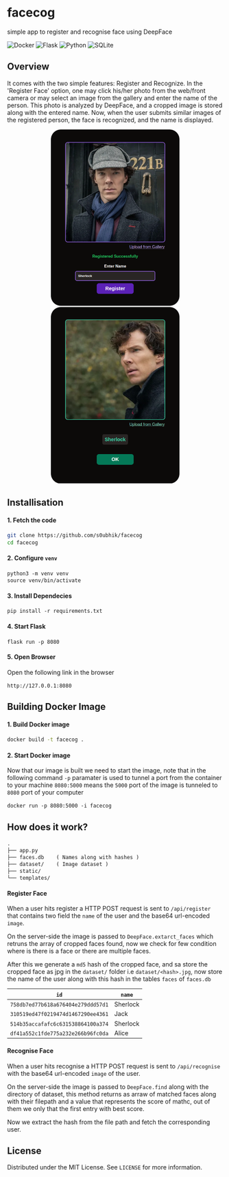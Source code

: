 # facecog
simple app to register and recognise face using DeepFace

![Docker](https://img.shields.io/badge/docker-%230db7ed.svg?style=for-the-badge&logo=docker&logoColor=white)
![Flask](https://img.shields.io/badge/Flask-000000.svg?style=for-the-badge&logo=Flask&logoColor=white)
![Python](https://img.shields.io/badge/python-3670A0?style=for-the-badge&logo=python&logoColor=ffdd54)
![SQLite](https://img.shields.io/badge/sqlite-%2307405e.svg?style=for-the-badge&logo=sqlite&logoColor=white)

## Overview
It comes with the two simple features: Register and Recognize. In the 'Register Face' option, one may click his/her photo from the web/front camera or may select an image from the gallery and enter the name of the person. This photo is analyzed by DeepFace, and a cropped image is stored along with the entered name. Now, when the user submits similar images of the registered person, the face is recognized, and the name is displayed.

<p align="center">
<img src="docs/register.png" width="300px" hspace="30">
<img src="docs/recognise.png" width="300px">
</p>

## Installisation
#### 1. Fetch the code
```bash
git clone https://github.com/s0ubhik/facecog
cd facecog
```

#### 2. Configure `venv`
```
python3 -m venv venv
source venv/bin/activate
```

#### 3. Install Dependecies
```
pip install -r requirements.txt
```

#### 4. Start Flask
```
flask run -p 8080
```

#### 5. Open Browser 
Open the following link in the browser
```
http://127.0.0.1:8080
```

## Building Docker Image
#### 1. Build Docker image
```bash
docker build -t facecog .
```

#### 2. Start Docker image
Now that our image is built we need to start the image, note that in the following command `-p` paramater is used to tunnel a port from the container to your machine `8080:5000` means the `5000` port of the image is tunneled to `8080` port of your computer
```
docker run -p 8080:5000 -i facecog
```


## How does it work?
```
.
├── app.py
├── faces.db    ( Names along with hashes )
├── dataset/    ( Image dataset )
├── static/
└── templates/
```

#### Register Face
When a user hits register a HTTP POST request is sent to `/api/register` that contains two field the `name` of the user and the base64 url-encoded `image`.

On the server-side the image is passed to `DeepFace.extarct_faces` which retruns the array of cropped faces found, now we check for few condition where is there is a face or there are multiple faces.

After this we generate a `md5` hash of the cropped face, and sa store the cropped face as jpg in the `dataset/` folder i.e `dataset/<hash>.jpg`, now store the name of the user along with this hash in the tables `faces` of `faces.db` 

`id` | `name`
--|--
`758db7ed77b618a676404e279ddd57d1` | Sherlock
`310519ed47f0219474d1467290ee4361` | Jack
`514b35accafafc6c631538864100a374` | Sherlock
`df41a552c1fde775a232e266b96fc0da` | Alice


#### Recognise Face
When a user hits recognise a HTTP POST request is sent to `/api/recognise` with the base64 url-encoded `image` of the user.

On the server-side the image is passed to `DeepFace.find` along with the directory of dataset, this method returns as arraw of matched faces along with their filepath and a value that represents the score of mathc, out of them we only that the first entry with best score.

Now we extract the hash from the file path and fetch the corresponding user.

## License
Distributed under the MIT License. See `LICENSE` for more information.
